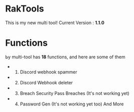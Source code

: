 # RakTools
This is my new multi tool!
Current Version : **1.1.0**

# Functions
Ьy multi-tool has **18** functions, and here are some of them
+ 1. Discord webhook spammer
+ 2. Discord Webhook deleter
+ 3. Breach Security Pass Breaches (It's not working yet)
+ 4. Password  Gen (It's not working yet too)
And More
